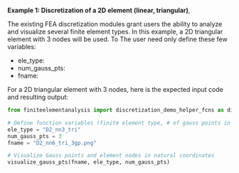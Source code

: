 **Example 1: Discretization of a 2D element (linear, triangular)**,

The existing FEA discretization modules grant users the ability to analyze and visualize several finite element types. In this example, a 2D triangular element with 3 nodes will be used. To The user need only define these few variables:

- ele_type: 
- num_gauss_pts:
- fname: 

For a 2D triangular element with 3 nodes, here is the expected input code and resulting output:

```python
from finiteelementanalysis import discretization_demo_helper_fcns as di_demo

# Define function variables (finite element type, # of gauss points in specified element type, and plot type for specified element type)
ele_type = "D2_nn3_tri"
num_gauss_pts = 3
fname = "D2_nn6_tri_3gp.png"

# Visualize Gauss points and element nodes in natural coordinates
visualize_gauss_pts(fname, ele_type, num_gauss_pts)

```
